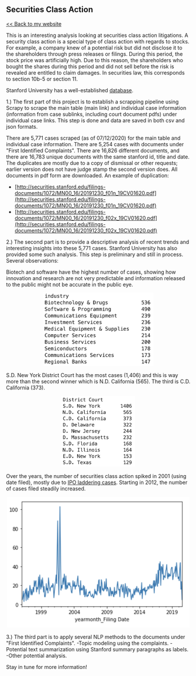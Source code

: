 ## Securities Class Action

[<< Back to my website](https://zycalice.github.io/)

This is an interesting analysis looking at securities class action litigations. A security class action is a special type of class action with regards to stocks. For example, a company knew of a potential risk but did not disclose it to the shareholders through press releases or filings. During this period, the stock price was artificially high. Due to this reason, the shareholders who bought the shares during this period and did not sell before the risk is revealed are entitled to claim damages. In securities law, this corresponds to section 10b-5 or section 11.

Stanford University has a well-established [database](http://securities.stanford.edu/filings.html). 

1.) The first part of this project is to establish a scrapping pipeline using Scrapy to scrape the main table (main link) and individual case information (information from case sublinks, including court document pdfs) under individual case links. This step is done and data are saved in both csv and json formats.

There are 5,771 cases scraped (as of 07/12/2020) for the main table and individual case information.
There are 5,254 cases with documents under "First Identified Complaints". There are 16,826 different documents, and there are 16,783 unique documents with the same stanford id, title and date. The duplicates are mostly due to a copy of dismissal or other requests; earlier version does not have judge stamp the second version does. All documents in pdf form are downloaded. An example of duplication:

- [http://securities.stanford.edu/filings-documents/1072/MN00_16/20191230_f01n_19CV01620.pdf](http://securities.stanford.edu/filings-documents/1072/MN00_16/20191230_f01n_19CV01620.pdf)
- [http://securities.stanford.edu/filings-documents/1072/MN00_16/20191230_f02x_19CV01620.pdf](http://securities.stanford.edu/filings-documents/1072/MN00_16/20191230_f02x_19CV01620.pdf)

  
2.) The second part is to provide a descriptive analysis of recent trends and interesting insights into these 5,771 cases. Stanford University has also provided some such analysis. This step is preliminary and still in process. Several observations:

Biotech and software have the highest number of cases, showing how innovation and research are not very predictable and information released to the public might not be accurate in the public eye.
<p align="center">
  <img src="./images/industry-top10.png" class="inline" width="300"/>
</p>

S.D. New York District Court has the most cases (1,406) and this is way more than the second winner which is N.D. California (565). The third is C.D. California (373).
<p align="center">
  <img src="./images/court-top10.png" class="inline" width="200"/>
</p>

Over the years, the number of securities class action spiked in 2001 (using date filed), mostly due to [IPO laddering cases](https://www.nera.com/content/dam/nera/publications/2020/PUB_Year_End_Trends_012120_Final.pdf). Starting in 2012, the number of cases filed steadily increased.
<p align="center">
  <img src="./images/timeSeries.png" class="inline" width="500"/>
</p>
    
3.) The third part is to apply several NLP methods to the documents under "First Identified Complaints".
  -Topic modeling using the complaints.
  -Potential text summarization using Stanford summary paragraphs as labels.
  -Other potential analysis.

Stay in tune for more information!
